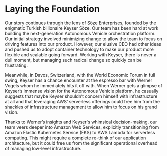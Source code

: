 # Laying the Foundation

Our story continues through the lens of Söze Enterprises, founded by the enigmatic Turkish billionaire Keyser Söze. Our team has been hard at work building the next-generation Autonomous Vehicle orchestration platform. Our initial strategy involved minimizing change to allow the team to focus on driving features into our product. However, our elusive CEO had other ideas and pushed us to adopt container technology to make our product more flexible and scalable going forward. Working with Keyser, there is never a dull moment, but managing such radical change so quickly can be frustrating.

Meanwhile, in Davos, Switzerland, with the World Economic Forum in full swing, Keyser has a chance encounter at the espresso bar with Werner Vogels whom he immediately hits it off with. When Werner gets a glimpse of Keyser’s immense vision for the Autonomous Vehicle platform, he casually suggests that maybe Keyser shouldn’t concern himself with infrastructure at all and that leveraging AWS’ serverless offerings could free him from the shackles of infrastructure management to allow him to focus on his grand vision.

Thanks to Werner’s insights and Keyser's whimsical decision-making, our team veers deeper into Amazon Web Services, explicitly transitioning from Amazon Elastic Kubernetes Service (EKS) to AWS Lambda for serverless computing. This might require a complete re-think of our application architecture, but it could free us from the significant operational overhead of managing low-level infrastructure.
